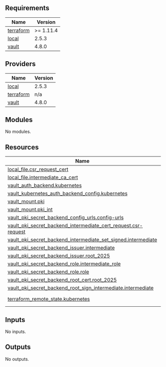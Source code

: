 <!-- BEGIN_TF_DOCS -->
## Requirements

| Name | Version |
|------|---------|
| <a name="requirement_terraform"></a> [terraform](#requirement\_terraform) | >= 1.11.4 |
| <a name="requirement_local"></a> [local](#requirement\_local) | 2.5.3 |
| <a name="requirement_vault"></a> [vault](#requirement\_vault) | 4.8.0 |

## Providers

| Name | Version |
|------|---------|
| <a name="provider_local"></a> [local](#provider\_local) | 2.5.3 |
| <a name="provider_terraform"></a> [terraform](#provider\_terraform) | n/a |
| <a name="provider_vault"></a> [vault](#provider\_vault) | 4.8.0 |

## Modules

No modules.

## Resources

| Name | Type |
|------|------|
| [local_file.csr_request_cert](https://registry.terraform.io/providers/hashicorp/local/2.5.3/docs/resources/file) | resource |
| [local_file.intermediate_ca_cert](https://registry.terraform.io/providers/hashicorp/local/2.5.3/docs/resources/file) | resource |
| [vault_auth_backend.kubernetes](https://registry.terraform.io/providers/hashicorp/vault/4.8.0/docs/resources/auth_backend) | resource |
| [vault_kubernetes_auth_backend_config.kubernetes](https://registry.terraform.io/providers/hashicorp/vault/4.8.0/docs/resources/kubernetes_auth_backend_config) | resource |
| [vault_mount.pki](https://registry.terraform.io/providers/hashicorp/vault/4.8.0/docs/resources/mount) | resource |
| [vault_mount.pki_int](https://registry.terraform.io/providers/hashicorp/vault/4.8.0/docs/resources/mount) | resource |
| [vault_pki_secret_backend_config_urls.config-urls](https://registry.terraform.io/providers/hashicorp/vault/4.8.0/docs/resources/pki_secret_backend_config_urls) | resource |
| [vault_pki_secret_backend_intermediate_cert_request.csr-request](https://registry.terraform.io/providers/hashicorp/vault/4.8.0/docs/resources/pki_secret_backend_intermediate_cert_request) | resource |
| [vault_pki_secret_backend_intermediate_set_signed.intermediate](https://registry.terraform.io/providers/hashicorp/vault/4.8.0/docs/resources/pki_secret_backend_intermediate_set_signed) | resource |
| [vault_pki_secret_backend_issuer.intermediate](https://registry.terraform.io/providers/hashicorp/vault/4.8.0/docs/resources/pki_secret_backend_issuer) | resource |
| [vault_pki_secret_backend_issuer.root_2025](https://registry.terraform.io/providers/hashicorp/vault/4.8.0/docs/resources/pki_secret_backend_issuer) | resource |
| [vault_pki_secret_backend_role.intermediate_role](https://registry.terraform.io/providers/hashicorp/vault/4.8.0/docs/resources/pki_secret_backend_role) | resource |
| [vault_pki_secret_backend_role.role](https://registry.terraform.io/providers/hashicorp/vault/4.8.0/docs/resources/pki_secret_backend_role) | resource |
| [vault_pki_secret_backend_root_cert.root_2025](https://registry.terraform.io/providers/hashicorp/vault/4.8.0/docs/resources/pki_secret_backend_root_cert) | resource |
| [vault_pki_secret_backend_root_sign_intermediate.intermediate](https://registry.terraform.io/providers/hashicorp/vault/4.8.0/docs/resources/pki_secret_backend_root_sign_intermediate) | resource |
| [terraform_remote_state.kubernetes](https://registry.terraform.io/providers/hashicorp/terraform/latest/docs/data-sources/remote_state) | data source |

## Inputs

No inputs.

## Outputs

No outputs.
<!-- END_TF_DOCS -->